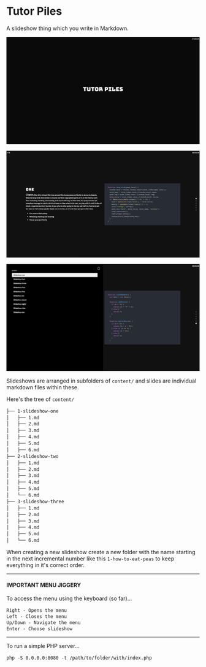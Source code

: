 # Tutor Piles

A slideshow thing which you write in Markdown.

![](https://github.com/impshum/Tutor-Piles/blob/master/screenshots/screenshot1.png?raw=true)

![](https://github.com/impshum/Tutor-Piles/blob/master/screenshots/screenshot2.png?raw=true)

![](https://github.com/impshum/Tutor-Piles/blob/master/screenshots/screenshot3.png?raw=true)

Slideshows are arranged in subfolders of ```content/``` and slides are individual markdown files within these.

Here's the tree of ```content/```

```bash
├── 1-slideshow-one
│   ├── 1.md
│   ├── 2.md
│   ├── 3.md
│   ├── 4.md
│   ├── 5.md
│   ├── 6.md
├── 2-slideshow-two
│   ├── 1.md
│   ├── 2.md
│   ├── 3.md
│   ├── 4.md
│   ├── 5.md
│   └── 6.md
├── 3-slideshow-three
│   ├── 1.md
│   ├── 2.md
│   ├── 3.md
│   ├── 4.md
│   ├── 5.md
│   └── 6.md
```

When creating a new slideshow create a new folder with the name starting in the next incremental number like this ```1-how-to-eat-peas``` to keep everything in it's correct order.

---

#### **IMPORTANT MENU JIGGERY**

To access the menu using the keyboard (so far)...

    Right - Opens the menu
    Left - Closes the menu
    Up/Down - Navigate the menu
    Enter - Choose slideshow

---

To run a simple PHP server...

    php -S 0.0.0.0:8080 -t /path/to/folder/with/index.php
